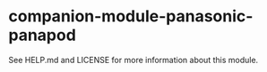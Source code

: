 # companion-module-panasonic-panapod

See HELP.md and LICENSE for more information about this module.